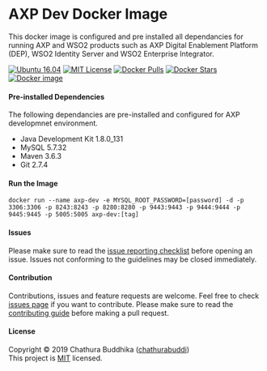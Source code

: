 # AXP Dev Docker Image
This docker image is configured and pre installed all dependancies for running AXP and WSO2 products such as AXP Digital Enablement Platform (DEP), WSO2 Identity Server and WSO2 Enterprise Integrator.  

[![Ubuntu 16.04](https://img.shields.io/badge/ubuntu-14.04-brightgreen.svg)]() 
[![MIT License](https://img.shields.io/badge/license-MIT-blue.svg)](https://github.com/chathurabuddi/axp-dev/blob/master/LICENSE) 
[![Docker Pulls](https://img.shields.io/docker/pulls/chathurabuddika/axp-dev.svg)](https://hub.docker.com/r/chathurabuddika/axp-dev/) 
[![Docker Stars](https://img.shields.io/docker/stars/chathurabuddika/axp-dev.svg)](https://hub.docker.com/r/chathurabuddika/axp-dev/) 
[![Docker image](https://images.microbadger.com/badges/image/chathurabuddika/axp-dev.svg)](https://hub.docker.com/r/chathurabuddika/axp-dev/) 

#### Pre-installed Dependencies
The following dependancies are pre-installed and configured for AXP developmnet environment.
- Java Development Kit 1.8.0_131
- MySQL 5.7.32
- Maven 3.6.3
- Git 2.7.4

#### Run the Image
```
docker run --name axp-dev -e MYSQL_ROOT_PASSWORD=[password] -d -p 3306:3306 -p 8243:8243 -p 8280:8280 -p 9443:9443 -p 9444:9444 -p 9445:9445 -p 5005:5005 axp-dev:[tag]
```

#### Issues
Please make sure to read the 
[issue reporting checklist](https://github.com/chathurabuddi/axp-dev/blob/master/CONTRIBUTING.md#issue-reporting-guidelines) 
before opening an issue. Issues not conforming to the guidelines may be closed immediately.

#### Contribution
Contributions, issues and feature requests are welcome. Feel free to check 
[issues page](https://github.com/chathurabuddi/axp-dev/issues) 
if you want to contribute. Please make sure to read the 
[contributing guide](https://github.com/chathurabuddi/axp-dev/blob/master/CONTRIBUTING.md) 
before making a pull request.

#### License
Copyright © 2019 Chathura Buddhika ([chathurabuddi](http://chathurabuddi.lk))  
This project is [MIT](http://opensource.org/licenses/MIT) licensed.